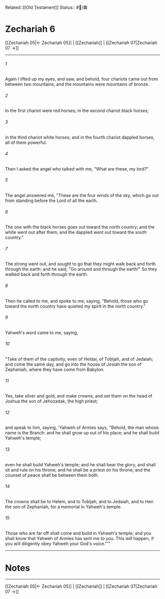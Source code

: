 Related::[[Old Testament]]
Status:: #📖/🟥
# Zechariah 6

[[Zechariah 05|← Zechariah 05]] | [[Zechariah]] | [[Zechariah 07|Zechariah 07 →]]
***



###### 1 
Again I lifted up my eyes, and saw, and behold, four chariots came out from between two mountains; and the mountains were mountains of bronze. 

###### 2 
In the first chariot were red horses; in the second chariot black horses; 

###### 3 
in the third chariot white horses; and in the fourth chariot dappled horses, all of them powerful. 

###### 4 
Then I asked the angel who talked with me, "What are these, my lord?" 

###### 5 
The angel answered me, "These are the four winds of the sky, which go out from standing before the Lord of all the earth. 

###### 6 
The one with the black horses goes out toward the north country; and the white went out after them; and the dappled went out toward the south country." 

###### 7 
The strong went out, and sought to go that they might walk back and forth through the earth: and he said, "Go around and through the earth!" So they walked back and forth through the earth. 

###### 8 
Then he called to me, and spoke to me, saying, "Behold, those who go toward the north country have quieted my spirit in the north country." 

###### 9 
Yahweh's word came to me, saying, 

###### 10 
"Take of them of the captivity, even of Heldai, of Tobijah, and of Jedaiah; and come the same day, and go into the house of Josiah the son of Zephaniah, where they have come from Babylon. 

###### 11 
Yes, take silver and gold, and make crowns, and set them on the head of Joshua the son of Jehozadak, the high priest; 

###### 12 
and speak to him, saying, 'Yahweh of Armies says, "Behold, the man whose name is the Branch: and he shall grow up out of his place; and he shall build Yahweh's temple; 

###### 13 
even he shall build Yahweh's temple; and he shall bear the glory, and shall sit and rule on his throne; and he shall be a priest on his throne; and the counsel of peace shall be between them both. 

###### 14 
The crowns shall be to Helem, and to Tobijah, and to Jedaiah, and to Hen the son of Zephaniah, for a memorial in Yahweh's temple. 

###### 15 
Those who are far off shall come and build in Yahweh's temple; and you shall know that Yahweh of Armies has sent me to you. This will happen, if you will diligently obey Yahweh your God's voice."'"

---
# Notes


***
[[Zechariah 05|← Zechariah 05]] | [[Zechariah]] | [[Zechariah 07|Zechariah 07 →]]
